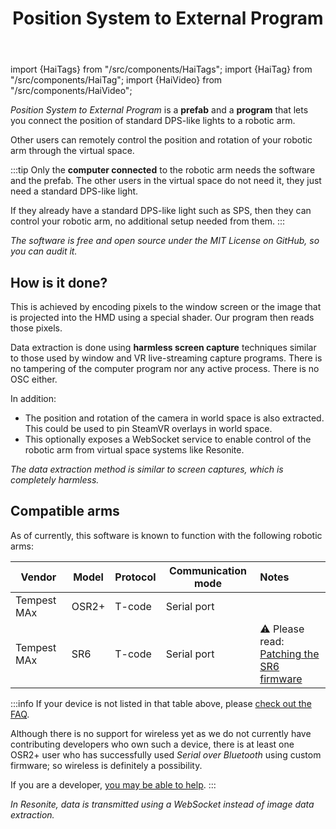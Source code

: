 ﻿---
title: "Position System to External Program"
---
import {HaiTags} from "/src/components/HaiTags";
import {HaiTag} from "/src/components/HaiTag";
import {HaiVideo} from "/src/components/HaiVideo";

<HaiTags>
<HaiTag requiresVRChat={true} short={true} />
<HaiTag requiresResonite={true} short={true} />
<HaiTag requiresChilloutVR={true} short={true} />
</HaiTags>

*Position System to External Program* is a **prefab** and a **program** that lets you connect the position of standard DPS-like lights
to a robotic arm.

Other users can remotely control the position and rotation of your robotic arm through the virtual space.

:::tip
Only the **computer connected** to the robotic arm needs the software and the prefab. The other users in the virtual space do not need it,
they just need a standard DPS-like light.

If they already have a standard DPS-like light such as SPS, then they can control your robotic arm, no additional setup needed from them.
:::

<HaiVideo src="./img/position-system-f-noaudio.mp4"></HaiVideo>

*The software is free and open source under the MIT License on GitHub, so you can audit it.*

## How is it done?

This is achieved by encoding pixels to the window screen or the image that is projected into the HMD using a special shader.
Our program then reads those pixels.

Data extraction is done using **harmless screen capture** techniques similar to those used by window and VR live-streaming capture programs.
There is no tampering of the computer program nor any active process. There is no OSC either.

In addition:
- The position and rotation of the camera in world space is also extracted. This could be used to pin SteamVR overlays in world space.
- This optionally exposes a WebSocket service to enable control of the robotic arm from virtual space systems like Resonite.

<HaiVideo src="./img/ILX73J2vHu-f.mp4"></HaiVideo>
*The data extraction method is similar to screen captures, which is completely harmless.*

## Compatible arms

As of currently, this software is known to function with the following robotic arms:

| Vendor      | Model | Protocol | Communication mode | Notes                                                                                              |
|-------------|-------|----------|--------------------|:---------------------------------------------------------------------------------------------------|
| Tempest MAx | OSR2+ | T-code   | Serial port        |                                                                                                    |
| Tempest MAx | SR6   | T-code   | Serial port        | ⚠️ Please read:<br/>[Patching the SR6 firmware](./firmware-patches#patching-the-sr6-firmware-file) |

:::info
If your device is not listed in that table above, please [check out the FAQ](./other).

Although there is no support for wireless yet as we do not currently have contributing developers who own such a device,
there is at least one OSR2+ user who has successfully used *Serial over Bluetooth* using custom firmware; so wireless is definitely a possibility.

If you are a developer, [you may be able to help](other#my-robotic-arm-is-not-in-that-list-how-to-add-it).
:::

<HaiVideo src="./img/resonite-position-system-f.mp4"></HaiVideo>
*In Resonite, data is transmitted using a WebSocket instead of image data extraction.*
